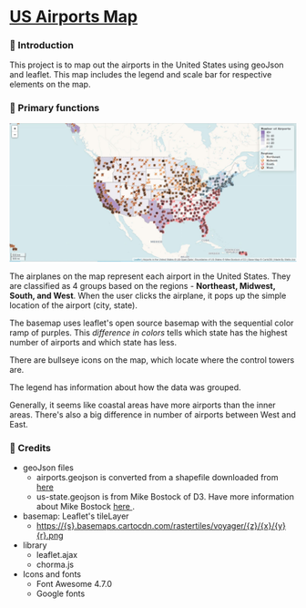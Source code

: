 # <span style="text-decoration: underline">US Airports Map </span>

### :memo: Introduction
This project is to map out the airports in the United States using geoJson and leaflet. This map includes the legend and scale bar for respective elements on the map.
### :pushpin: Primary functions
![](img/map_of_airports.JPG)

The airplanes on the map represent each airport in the United States. They are classified as 4 groups based on the regions - **Northeast, Midwest, South, and West**. When the user clicks the airplane, it pops up the simple location of the airport (city, state).

The basemap uses leaflet's open source basemap with the sequential color ramp of purples. This *difference in colors* tells which state has the highest number of airports and which state has less.

There are bullseye icons on the map, which locate where the control towers are.

The legend has information about how the data was grouped.

Generally, it seems like coastal areas have more airports than the inner areas. There's also a big difference in number of airports between West and East.
### :speech_balloon: Credits
- geoJson files
  - airports.geojson is converted from a shapefile downloaded from <a href="https://catalog.data.gov/dataset/usgs-small-scale-dataset-airports-of-the-united-states-201207-shapefile"> here </a>
  - us-state.geojson is from Mike Bostock of D3. Have more information about Mike Bostock <a href="https://bost.ocks.org/mike/"> here </a>.
- basemap: Leaflet's tileLayer
  - <a href= "'https://{s}.basemaps.cartocdn.com/rastertiles/voyager/{z}/{x}/{y}{r}.png">https://{s}.basemaps.cartocdn.com/rastertiles/voyager/{z}/{x}/{y}{r}.png</a>
- library
  - leaflet.ajax
  - chorma.js
- Icons and fonts
  - Font Awesome 4.7.0
  - Google fonts
